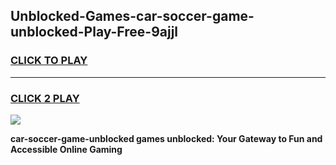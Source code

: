 
## Unblocked-Games-car-soccer-game-unblocked-Play-Free-9ajjl
<h3>
<a href="https://premium76.site?title=car-soccer-game-unblocked&ref=10A">CLICK TO PLAY</a></h3>
<hr>

<h3>
<a href="https://premium76.site?title=car-soccer-game-unblocked&ref=10A">CLICK 2 PLAY</a>
  
</h3>

<a href="https://premium76.site?title=car-soccer-game-unblocked&ref=10A"><img src="https://clearcache.store/games.png"></a>


**car-soccer-game-unblocked games unblocked: Your Gateway to Fun and Accessible Online Gaming**
